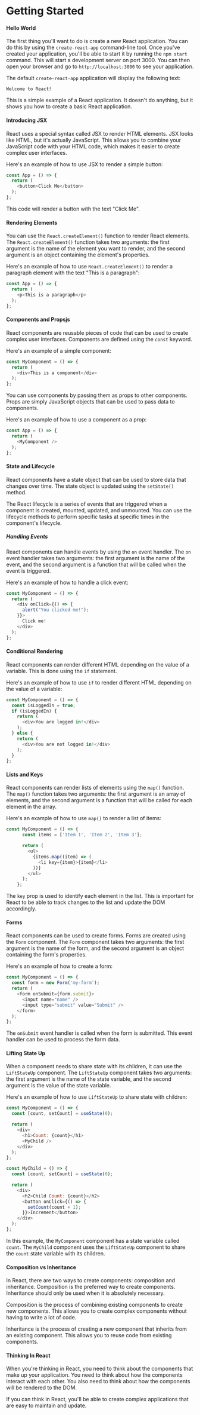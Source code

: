 # Getting Started

#### Hello World

The first thing you'll want to do is create a new React application. You can do this by using the `create-react-app` command-line tool. Once you've created your application, you'll be able to start it by running the `npm start` command. This will start a development server on port 3000. You can then open your browser and go to `http://localhost:3000` to see your application.

The default `create-react-app` application will display the following text:

```
Welcome to React!
```

This is a simple example of a React application. It doesn't do anything, but it shows you how to create a basic React application.

#### Introducing JSX

React uses a special syntax called JSX to render HTML elements. JSX looks like HTML, but it's actually JavaScript. This allows you to combine your JavaScript code with your HTML code, which makes it easier to create complex user interfaces.

Here's an example of how to use JSX to render a simple button:

```js
const App = () => {
  return (
    <button>Click Me</button>
  );
};
```

This code will render a button with the text "Click Me".

#### Rendering Elements

You can use the `React.createElement()` function to render React elements. The `React.createElement()` function takes two arguments: the first argument is the name of the element you want to render, and the second argument is an object containing the element's properties.

Here's an example of how to use `React.createElement()` to render a paragraph element with the text "This is a paragraph":

```js
const App = () => {
  return (
    <p>This is a paragraph</p>
  );
};
```

#### Components and Propsjs

React components are reusable pieces of code that can be used to create complex user interfaces. Components are defined using the `const` keyword.

Here's an example of a simple component:

```js
const MyComponent = () => {
  return (
    <div>This is a component</div>
  );
};
```

You can use components by passing them as props to other components. Props are simply JavaScript objects that can be used to pass data to components.

Here's an example of how to use a component as a prop:

```js
const App = () => {
  return (
    <MyComponent />
  );
};
```

#### State and Lifecycle

React components have a state object that can be used to store data that changes over time. The state object is updated using the `setState()` method.

The React lifecycle is a series of events that are triggered when a component is created, mounted, updated, and unmounted. You can use the lifecycle methods to perform specific tasks at specific times in the component's lifecycle.

##### Handling Events

React components can handle events by using the `on` event handler. The `on` event handler takes two arguments: the first argument is the name of the event, and the second argument is a function that will be called when the event is triggered.

Here's an example of how to handle a click event:

```js
const MyComponent = () => {
  return (
    <div onClick={() => {
      alert("You clicked me!");
    }}>
      Click me!
    </div>
  );
};
```

#### Conditional Rendering

React components can render different HTML depending on the value of a variable. This is done using the `if` statement.

Here's an example of how to use `if` to render different HTML depending on the value of a variable:

```js
const MyComponent = () => {
  const isLoggedIn = true;
  if (isLoggedIn) {
    return (
      <div>You are logged in!</div>
    );
  } else {
    return (
      <div>You are not logged in!</div>
    );
  }
};
```

#### Lists and Keys

React components can render lists of elements using the `map()` function. The `map()` function takes two arguments: the first argument is an array of elements, and the second argument is a function that will be called for each element in the array.

Here's an example of how to use `map()` to render a list of items:

```js
const MyComponent = () => {
      const items = ['Item 1', 'Item 2', 'Item 3'];

      return (
        <ul>
          {items.map((item) => (
            <li key={item}>{item}</li>
          ))}
        </ul>
      );
    };
```

The `key` prop is used to identify each element in the list. This is important for React to be able to track changes to the list and update the DOM accordingly.

#### Forms

React components can be used to create forms. Forms are created using the `Form` component. The `Form` component takes two arguments: the first argument is the name of the form, and the second argument is an object containing the form's properties.

Here's an example of how to create a form:

```js
const MyComponent = () => {
  const form = new Form('my-form');
  return (
    <form onSubmit={form.submit}>
      <input name="name" />
      <input type="submit" value="Submit" />
    </form>
  );
};
```

The `onSubmit` event handler is called when the form is submitted. This event handler can be used to process the form data.

#### Lifting State Up

When a component needs to share state with its children, it can use the `LiftStateUp` component. The `LiftStateUp` component takes two arguments: the first argument is the name of the state variable, and the second argument is the value of the state variable.

Here's an example of how to use `LiftStateUp` to share state with children:

```js
const MyComponent = () => {
  const [count, setCount] = useState(0);

  return (
    <div>
      <h1>Count: {count}</h1>
      <MyChild />
    </div>
  );
};

const MyChild = () => {
  const [count, setCount] = useState(0);

  return (
    <div>
      <h2>Child Count: {count}</h2>
      <button onClick={() => {
        setCount(count + 1);
      }}>Increment</button>
    </div>
  );
};
```

In this example, the `MyComponent` component has a state variable called `count`. The `MyChild` component uses the `LiftStateUp` component to share the `count` state variable with its children.

#### Composition vs Inheritance

In React, there are two ways to create components: composition and inheritance. Composition is the preferred way to create components. Inheritance should only be used when it is absolutely necessary.

Composition is the process of combining existing components to create new components. This allows you to create complex components without having to write a lot of code.

Inheritance is the process of creating a new component that inherits from an existing component. This allows you to reuse code from existing components.

#### Thinking In React

When you're thinking in React, you need to think about the components that make up your application. You need to think about how the components interact with each other. You also need to think about how the components will be rendered to the DOM.

If you can think in React, you'll be able to create complex applications that are easy to maintain and update.


